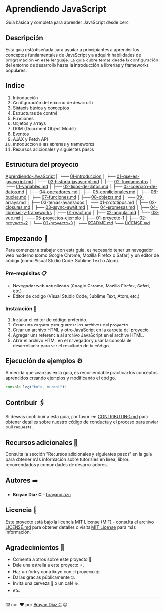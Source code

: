 # Aprendiendo JavaScript

Guía básica y completa para aprender JavaScript desde cero.

## Descripción

Esta guía está diseñada para ayudar a principiantes a aprender los conceptos fundamentales de JavaScript y a adquirir habilidades de programación en este lenguaje. La guía cubre temas desde la configuración del entorno de desarrollo hasta la introducción a librerías y frameworks populares.

## Índice

1. Introducción
2. Configuración del entorno de desarrollo
3. Sintaxis básica y conceptos
4. Estructuras de control
5. Funciones
6. Objetos y arrays
7. DOM (Document Object Model)
8. Eventos
9. AJAX y Fetch API
10. Introducción a las librerías y frameworks
11. Recursos adicionales y siguientes pasos

## Estructura del proyecto

[Aprendiendo-JavaScript](./)
│
├── [01-introduccion](./01-introduccion/)
│   ├── [01-que-es-javascript.md](./01-introduccion/01-que-es-javascript.md)
│   └── [02-historia-javascript.md](./01-introduccion/02-historia-javascript.md)
│
├── [02-fundamentos](./02-fundamentos/)
│   ├── [01-variables.md](./02-fundamentos/01-variables.md)
│   ├── [02-tipos-de-datos.md](./02-fundamentos/02-tipos-de-datos.md)
│   ├── [03-coercion-de-datos.md](./02-fundamentos/03-coercion-de-datos.md)
│   ├── [04-operadores.md](./02-fundamentos/04-operadores.md)
│   ├── [05-condicionales.md](./02-fundamentos/05-condicionales.md)
│   ├── [06-bucles.md](./02-fundamentos/06-bucles.md)
│   ├── [07-funciones.md](./02-fundamentos/07-funciones.md)
│   ├── [08-objetos.md](./02-fundamentos/08-objetos.md)
│   └── [09-arrays.md](./02-fundamentos/09-arrays.md)
│
├── [03-temas-avanzados](./03-temas-avanzados/)
│   ├── [01-prototipos.md](./03-temas-avanzados/01-prototipos.md)
│   ├── [02-closures.md](./03-temas-avanzados/02-closures.md)
│   ├── [03-async-await.md](./03-temas-avanzados/03-async-await.md)
│   └── [04-promesas.md](./03-temas-avanzados/04-promesas.md)
│
├── [04-librerias-y-frameworks](./04-librerias-y-frameworks/)
│   ├── [01-react.md](./04-librerias-y-frameworks/01-react.md)
│   ├── [02-angular.md](./04-librerias-y-frameworks/02-angular.md)
│   └── [03-vue.md](./04-librerias-y-frameworks/03-vue.md)
│
├── [05-proyectos-ejemplo](./05-proyectos-ejemplo/)
│   ├── [01-proyecto-1](./05-proyectos-ejemplo/01-proyecto-1/)
│   ├── [02-proyecto-2](./05-proyectos-ejemplo/02-proyecto-2/)
│   └── [03-proyecto-3](./05-proyectos-ejemplo/03-proyecto-3/)
│
├── [README.md](./README.md)
└── [LICENSE.md](./LICENSE.md)


## Empezando 🚀

Para comenzar a trabajar con esta guía, es necesario tener un navegador web moderno (como Google Chrome, Mozilla Firefox o Safari) y un editor de código (como Visual Studio Code, Sublime Text o Atom).

### Pre-requisitos 📋

* Navegador web actualizado (Google Chrome, Mozilla Firefox, Safari, etc.)
* Editor de código (Visual Studio Code, Sublime Text, Atom, etc.)

### Instalación 🔧

1. Instalar el editor de código preferido.
2. Crear una carpeta para guardar los archivos del proyecto.
3. Crear un archivo HTML y otro JavaScript en la carpeta del proyecto.
4. Agregar una referencia al archivo JavaScript en el archivo HTML.
5. Abrir el archivo HTML en el navegador y usar la consola de desarrollador para ver el resultado de tu código.

## Ejecución de ejemplos ⚙️

A medida que avanzas en la guía, es recomendable practicar los conceptos aprendidos creando ejemplos y modificando el código.

```javascript
console.log("Hola, mundo!");
```

## Contribuir 🖇️

Si deseas contribuir a esta guía, por favor lee [CONTRIBUTING.md](https://gist.github.com/tu_usuario_github/xxxxxx) para obtener detalles sobre nuestro código de conducta y el proceso para enviar pull requests.

## Recursos adicionales 📖

Consulta la sección "Recursos adicionales y siguientes pasos" en la guía para obtener más información sobre tutoriales en línea, libros recomendados y comunidades de desarrolladores.

## Autores ✒️

* **Brayan Diaz C** - [brayandiazc](https://github.com/brayandiazc)

## Licencia 📄

Este proyecto está bajo la licencia MIT License (MIT) - consulta el archivo [LICENSE.md](LICENSE.md) para obtener detalles o visita [MIT License](https://opensource.org/licenses/MIT) para más información.


## Agradecimientos 🎁

* Comenta a otros sobre este proyecto 📢
* Dale una estrella a este proyecto ⭐️.
* Haz un fork y contribuye con el proyecto 🤓.
* Da las gracias públicamente 🤓.
* Invita una cerveza 🍺 o un café ☕.
* etc.

---
⌨️ con ❤️ por [Brayan Diaz C](https://github.com/brayandiazc) 😊

